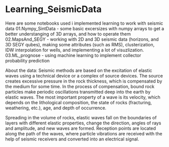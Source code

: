 # Learning_SeismicData
Here are some notebooks used i implemented learning to work with seismic data
01.Nympy_SintData - some basic excersizes with numpy arrays to get a better understanging of 3D arrays, and how to operate them
02.MapsAnd_SEGY - working with 2D and 3D seismic data (horizons, and 3D SEGY qubes), making some attributes (such as RMS), clusterization, IDW interpolation for wells, and implementing a lot of visuzlization.
03.ML_prognose - using machine learning to implement collector probability prediction


About the data:
Seismic methods are based on the excitation of elastic waves using a technical device or a complex of source devices. The source creates excessive pressure in the rock thickness, which is compensated by the medium for some time. In the process of compensation, bound rock particles make periodic oscillations transmitted deep into the earth by elastic waves. The most important property of a wave is its velocity, which depends on the lithological composition, the state of rocks (fracturing, weathering, etc.), age, and depth of occurrence.

Spreading in the volume of rocks, elastic waves fall on the boundaries of layers with different elastic properties, change the direction, angles of rays and amplitude, and new waves are formed. Reception points are located along the path of the waves, where particle vibrations are received with the help of seismic receivers and converted into an electrical signal.
